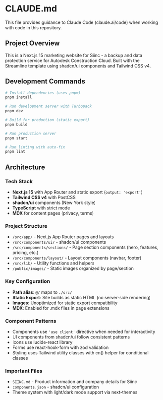 # CLAUDE.md

This file provides guidance to Claude Code (claude.ai/code) when working with code in this repository.

## Project Overview

This is a Next.js 15 marketing website for Siinc - a backup and data protection service for Autodesk Construction Cloud. Built with the Streamline template using shadcn/ui components and Tailwind CSS v4.

## Development Commands

```bash
# Install dependencies (uses pnpm)
pnpm install

# Run development server with Turbopack
pnpm dev

# Build for production (static export)
pnpm build

# Run production server
pnpm start

# Run linting with auto-fix
pnpm lint
```

## Architecture

### Tech Stack
- **Next.js 15** with App Router and static export (`output: 'export'`)
- **Tailwind CSS v4** with PostCSS
- **shadcn/ui** components (New York style)
- **TypeScript** with strict mode
- **MDX** for content pages (privacy, terms)

### Project Structure
- `/src/app/` - Next.js App Router pages and layouts
- `/src/components/ui/` - shadcn/ui components
- `/src/components/sections/` - Page section components (hero, features, pricing, etc.)
- `/src/components/layout/` - Layout components (navbar, footer)
- `/src/lib/` - Utility functions and helpers
- `/public/images/` - Static images organized by page/section

### Key Configuration
- **Path alias**: `@/` maps to `./src/`
- **Static Export**: Site builds as static HTML (no server-side rendering)
- **Images**: Unoptimized for static export compatibility
- **MDX**: Enabled for .mdx files in page extensions

### Component Patterns
- Components use `'use client'` directive when needed for interactivity
- UI components from shadcn/ui follow consistent patterns
- Icons use lucide-react library
- Forms use react-hook-form with zod validation
- Styling uses Tailwind utility classes with cn() helper for conditional classes

### Important Files
- `SIINC.md` - Product information and company details for Siinc
- `components.json` - shadcn/ui configuration
- Theme system with light/dark mode support via next-themes